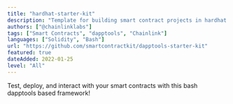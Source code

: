 ```yaml
---
title: "hardhat-starter-kit"
description: "Template for building smart contract projects in hardhat with solidity, bash, and chainlink. "
authors: ["@chainlinklabs"]
tags: ["Smart Contracts", "dapptools", "Chainlink"]
languages: ["Solidity", "Bash"]
url: "https://github.com/smartcontractkit/dapptools-starter-kit"
featured: true
dateAdded: 2022-01-25
level: "All"
---
```


Test, deploy, and interact with your smart contracts with this bash dapptools based framework!
